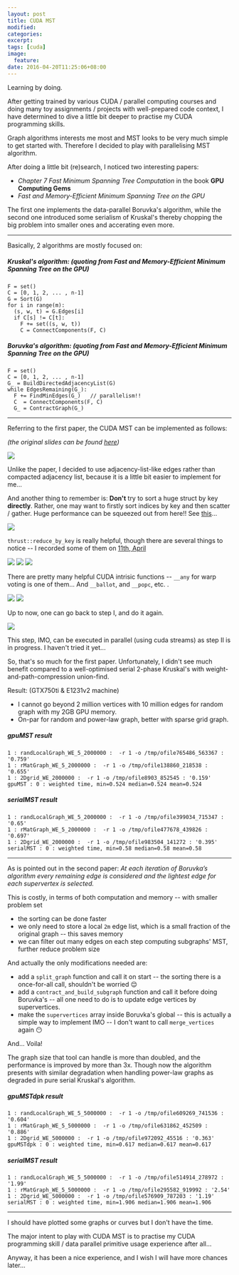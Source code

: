 ```yaml
---
layout: post
title: CUDA MST
modified:
categories: 
excerpt:
tags: [cuda]
image:
  feature:
date: 2016-04-20T11:25:06+08:00
---
```


Learning by doing.


After getting trained by various CUDA / parallel computing courses and doing many toy assignments / projects with well-prepared code context, I have determined to dive a little bit deeper to practise my CUDA programming skills.

Graph algorithms interests me most and MST looks to be very much simple to get started with.
Therefore I decided to play with parallelising MST algorithm.


After doing a little bit (re)search, I noticed two interesting papers:

* *Chapter 7 Fast Minimum Spanning Tree Computation* in the book **GPU Computing Gems**
* *Fast and Memory-Efficient Minimum Spanning Tree on the GPU*

The first one implements the data-parallel Boruvka's algorithm, while the second one introduced some serialism of Kruskal's thereby chopping the big problem into smaller ones and accerating even more.

------

Basically, 2 algorithms are mostly focused on:

##### Kruskal's algorithm: (quoting from *Fast and Memory-Efficient Minimum Spanning Tree on the GPU*)
    F = set()
    C = [0, 1, 2, ... , n-1]
    G = Sort(G)
    for i in range(m):
      (s, w, t) = G.Edges[i]
      if C[s] != C[t]:
        F += set((s, w, t))
        C = ConnectComponents(F, C)

##### Boruvka's algorithm: (quoting from *Fast and Memory-Efficient Minimum Spanning Tree on the GPU*)
    F = set()
    C = [0, 1, 2, ... , n-1]
    G_ = BuildDirectedAdjacencyList(G)
    while EdgesRemaining(G_):
      F += FindMinEdges(G_)   // parallelism!!
      C  = ConnectComponents(F, C)
      G_ = ContractGraph(G_)


------

Referring to the first paper, the CUDA MST can be implemented as follows:

*(the original slides can be found [here](https://drive.google.com/open?id=1QKW_OKi845zeEWcqhqj_vXUx4YpSPrMCCRMDeVP-GHo))*

![](/images/posts/mst/1.jpg)

Unlike the paper, I decided to use adjacency-list-like edges rather than compacted adjacency list, because it is a little bit easier to implement for me...

And another thing to remember is: **Don't** try to sort a huge struct by key **directly**. Rather, one may want to firstly sort indices by key and then scatter / gather.
Huge performance can be squeezed out from here!!
See [this](/improving-cuda-thrust-sorting-array-of-structs/)...

![](/images/posts/mst/2.jpg)

`thrust::reduce_by_key` is really helpful, though there are several things to notice -- I recorded some of them on [11th, April](/diary-of-jobless/)

![](/images/posts/mst/3.jpg)
![](/images/posts/mst/4.jpg)
![](/images/posts/mst/5.jpg)

There are pretty many helpful CUDA intrisic functions -- `__any` for warp voting is one of them... And `__ballot`, and `__popc`, etc. .

![](/images/posts/mst/6.jpg)
![](/images/posts/mst/7.jpg)

Up to now, one can go back to step I, and do it again.

![](/images/posts/mst/8.jpg)

This step, IMO, can be executed in parallel (using cuda streams) as step II is in progress. I haven't tried it yet...

So, that's so much for the first paper.
Unfortunately, I didn't see much benefit compared to a well-optimised serial 2-phase Kruskal's with weight-and-path-compression union-find.

Result: (GTX750ti & E1231v2 machine)

* I cannot go beyond 2 million vertices with 10 million edges for random graph with my 2GB GPU memory.
* On-par for random and power-law graph, better with sparse grid graph.

##### gpuMST result

    1 : randLocalGraph_WE_5_2000000 :  -r 1 -o /tmp/ofile765486_563367 : '0.759'
    1 : rMatGraph_WE_5_2000000 :  -r 1 -o /tmp/ofile138860_218538 : '0.655'
    1 : 2Dgrid_WE_2000000 :  -r 1 -o /tmp/ofile8903_852545 : '0.159'
    gpuMST : 0 : weighted time, min=0.524 median=0.524 mean=0.524


##### serialMST result

    1 : randLocalGraph_WE_5_2000000 :  -r 1 -o /tmp/ofile399034_715347 : '0.65'
    1 : rMatGraph_WE_5_2000000 :  -r 1 -o /tmp/ofile477678_439826 : '0.697'
    1 : 2Dgrid_WE_2000000 :  -r 1 -o /tmp/ofile983504_141272 : '0.395'
    serialMST : 0 : weighted time, min=0.58 median=0.58 mean=0.58

------

As is pointed out in the second paper: *At each iteration of Boruvka’s algorithm every remaining edge is considered and the lightest edge for each supervertex is selected.*

This is costly, in terms of both computation and memory -- with smaller problem set

* the sorting can be done faster
* we only need to store a local `2m` edge list, which is a small fraction of the original graph -- this saves memory
* we can filter out many edges on each step computing subgraphs' MST, further reduce problem size

And actually the only modifications needed are:

* add a `split_graph` function and call it on start -- the sorting there is a once-for-all call, shouldn't be worried :relieved:
* add a `contract_and_build_subgraph` function and call it before doing Boruvka's -- all one need to do is to update edge vertices by supervertices.
* make the `supervertices` array inside Boruvka's global -- this is actually a simple way to implement IMO -- I don't want to call `merge_vertices` again :no_mouth:

And... Voila!

The graph size that tool can handle is more than doubled, and the performance is improved by more than 3x.
Though now the algorithm presents with similar degradation when handling power-law graphs as degraded in pure serial Kruskal's algorithm.

##### gpuMSTdpk result

    1 : randLocalGraph_WE_5_5000000 :  -r 1 -o /tmp/ofile609269_741536 : '0.604'
    1 : rMatGraph_WE_5_5000000 :  -r 1 -o /tmp/ofile631862_452509 : '0.886'
    1 : 2Dgrid_WE_5000000 :  -r 1 -o /tmp/ofile972092_45516 : '0.363'
    gpuMSTdpk : 0 : weighted time, min=0.617 median=0.617 mean=0.617

##### serialMST result
    1 : randLocalGraph_WE_5_5000000 :  -r 1 -o /tmp/ofile514914_278972 : '1.99'
    1 : rMatGraph_WE_5_5000000 :  -r 1 -o /tmp/ofile295582_919992 : '2.54'
    1 : 2Dgrid_WE_5000000 :  -r 1 -o /tmp/ofile576909_787203 : '1.19'
    serialMST : 0 : weighted time, min=1.906 median=1.906 mean=1.906

------

I should have plotted some graphs or curves but I don't have the time.

The major intent to play with CUDA MST is to practise my CUDA programming skill / data parallel primitive usage experience after all...

Anyway, it has been a nice experience, and I wish I will have more chances later... 


